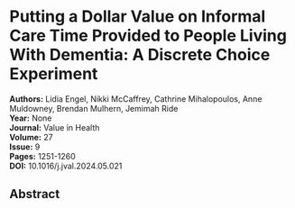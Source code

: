 # Putting a Dollar Value on Informal Care Time Provided to People Living With Dementia: A Discrete Choice Experiment

**Authors:** Lidia Engel, Nikki McCaffrey, Cathrine Mihalopoulos, Anne Muldowney, Brendan Mulhern, Jemimah Ride  
**Year:** None  
**Journal:** Value in Health  
**Volume:** 27  
**Issue:** 9  
**Pages:** 1251-1260  
**DOI:** 10.1016/j.jval.2024.05.021  

## Abstract



